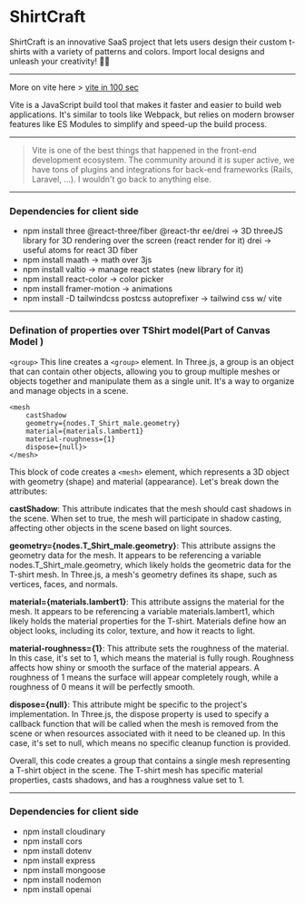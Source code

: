 # ShirtCraft
ShirtCraft  is an innovative SaaS project that lets users design their custom t-shirts with a variety of patterns and colors. Import local designs and unleash your creativity! 🎨👕
<hr>

More on vite here > [vite in 100 sec](https://www.youtube.com/watch?v=KCrXgy8qtjM)

Vite is a JavaScript build tool that makes it faster and easier to build web applications. It's similar to tools like Webpack, but relies on modern browser features like ES Modules to simplify and speed-up the build process. 
<hr>

> Vite is one of the best things that happened in the front-end development ecosystem. The community around it is super active, we have tons of plugins and integrations for back-end frameworks (Rails, Laravel, ...). I wouldn't go back to anything else.

<hr>

### Dependencies for client side
- npm install three @react-three/fiber @react-thr
ee/drei -> 3D threeJS library for 3D rendering over the screen (react render for it) drei -> useful atoms for react 3D fiber
- npm install maath -> math over 3js
- npm install valtio -> manage react states (new library for it)
- npm install react-color -> color picker
- npm install framer-motion -> animations
- npm install -D tailwindcss postcss autoprefixer -> tailwind css w/ vite
<hr> 

### Defination of properties over TShirt model(Part of Canvas Model ) 

`<group>`
This line creates a `<group>` element. In Three.js, a group is an object that can contain other objects, allowing you to group multiple meshes or objects together and manipulate them as a single unit. It's a way to organize and manage objects in a scene.

```
<mesh
    castShadow
    geometry={nodes.T_Shirt_male.geometry}
    material={materials.lambert1}
    material-roughness={1}
    dispose={null}>
</mesh>
```

This block of code creates a `<mesh>` element, which represents a 3D object with geometry (shape) and material (appearance). Let's break down the attributes:

**castShadow**: This attribute indicates that the mesh should cast shadows in the scene. When set to true, the mesh will participate in shadow casting, affecting other objects in the scene based on light sources.

**geometry={nodes.T_Shirt_male.geometry}**: This attribute assigns the geometry data for the mesh. It appears to be referencing a variable nodes.T_Shirt_male.geometry, which likely holds the geometric data for the T-shirt mesh. In Three.js, a mesh's geometry defines its shape, such as vertices, faces, and normals.

**material={materials.lambert1}**: This attribute assigns the material for the mesh. It appears to be referencing a variable materials.lambert1, which likely holds the material properties for the T-shirt. Materials define how an object looks, including its color, texture, and how it reacts to light.

**material-roughness={1}**: This attribute sets the roughness of the material. In this case, it's set to 1, which means the material is fully rough. Roughness affects how shiny or smooth the surface of the material appears. A roughness of 1 means the surface will appear completely rough, while a roughness of 0 means it will be perfectly smooth.

**dispose={null}**: This attribute might be specific to the project's implementation. In Three.js, the dispose property is used to specify a callback function that will be called when the mesh is removed from the scene or when resources associated with it need to be cleaned up. In this case, it's set to null, which means no specific cleanup function is provided.

Overall, this code creates a group that contains a single mesh representing a T-shirt object in the scene. The T-shirt mesh has specific material properties, casts shadows, and has a roughness value set to 1.

<hr> 

### Dependencies for client side
- npm install cloudinary 
- npm install cors 
- npm install dotenv 
- npm install express 
- npm install mongoose 
- npm install nodemon     
- npm install openai     
